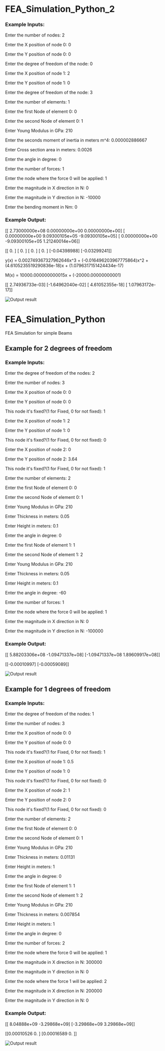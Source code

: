 # FEA_Simulation_Python_2

### Example Inputs:
Enter the number of nodes: 2

Enter the X position of node 0: 0

Enter the Y position of node 0: 0

Enter the degree of freedom of the node: 0

Enter the X position of node 1: 2

Enter the Y position of node 1: 0

Enter the degree of freedom of the node: 3

Enter the number of elements: 1

Enter the first Node of element 0: 0

Enter the second Node of element 0: 1

Enter Young Modulus in GPa: 210

Enter the seconds moment of inertia in meters m^4: 0.000002886667

Enter Cross section area in meters: 0.0026

Enter the angle in degree: 0

Enter the number of forces: 1

Enter the node where the force 0 will be applied: 1

Enter the magnitude in X direction in N: 0

Enter the magnitude in Y direction in N: -10000

Enter the bending moment in Nm: 0

### Example Output:
[[ 2.73000000e+08  0.00000000e+00  0.00000000e+00]
 [ 0.00000000e+00  9.09300105e+05 -9.09300105e+05]
 [ 0.00000000e+00 -9.09300105e+05  1.21240014e+06]]
 
 
[[ 0.        ]
 [ 0.        ]
 [ 0.        ]
 [ 0.        ]
 [-0.04398988]
 [-0.03299241]]
 
y(x) = 0.002749367327962646x^3 + (-0.016496203967775864)x^2 + (4.6105235519290836e-18)x + (1.0796317151424434e-17)

M(x) = 10000.000000000015x + (-20000.00000000001)

[[ 2.74936733e-03]
 [-1.64962040e-02]
 [ 4.61052355e-18]
 [ 1.07963172e-17]]

![Output result](https://github.com/carineallen/FEA_Simulation_Python/blob/master/exercise%2010.3.3.PNG)

# FEA_Simulation_Python
FEA Simulation for simple Beams 

## Example for 2 degrees of freedom

### Example Inputs:

Enter the degree of freedom of the nodes: 2

Enter the number of nodes: 3

Enter the X position of node 0: 0

Enter the Y position of node 0: 0

This node it's fixed?(1 for Fixed, 0 for not fixed): 1

Enter the X position of node 1: 2

Enter the Y position of node 1: 0

This node it's fixed?(1 for Fixed, 0 for not fixed): 0

Enter the X position of node 2: 0

Enter the Y position of node 2: 3.64

This node it's fixed?(1 for Fixed, 0 for not fixed): 1

Enter the number of elements: 2

Enter the first Node of element 0: 0

Enter the second Node of element 0: 1

Enter Young Modulus in GPa: 210

Enter Thickness in meters: 0.05

Enter Height in meters: 0.1

Enter the angle in degree: 0

Enter the first Node of element 1: 1

Enter the second Node of element 1: 2

Enter Young Modulus in GPa: 210

Enter Thickness in meters: 0.05

Enter Height in meters: 0.1

Enter the angle in degree: -60

Enter the number of forces: 1

Enter the node where the force 0 will be applied: 1

Enter the magnitude in X direction in N: 0

Enter the magnitude in Y direction in N: -100000

### Example Output:

[[ 5.88203306e+08 -1.09471337e+08]
 [-1.09471337e+08  1.89609917e+08]]
 
[[-0.00010997]
 [-0.00059089]] 

![Output result](https://github.com/carineallen/FEA_Simulation_Python/blob/master/FEA_Simulation_python2.png)

## Example for 1 degrees of freedom

### Example Inputs:

Enter the degree of freedom of the nodes: 1

Enter the number of nodes: 3

Enter the X position of node 0: 0

Enter the Y position of node 0: 0

This node it's fixed?(1 for Fixed, 0 for not fixed): 1

Enter the X position of node 1: 0.5

Enter the Y position of node 1: 0

This node it's fixed?(1 for Fixed, 0 for not fixed): 0

Enter the X position of node 2: 1

Enter the Y position of node 2: 0

This node it's fixed?(1 for Fixed, 0 for not fixed): 0

Enter the number of elements: 2

Enter the first Node of element 0: 0

Enter the second Node of element 0: 1

Enter Young Modulus in GPa: 210

Enter Thickness in meters: 0.01131

Enter Height in meters: 1

Enter the angle in degree: 0

Enter the first Node of element 1: 1

Enter the second Node of element 1: 2

Enter Young Modulus in GPa: 210

Enter Thickness in meters: 0.007854

Enter Height in meters: 1

Enter the angle in degree: 0

Enter the number of forces: 2

Enter the node where the force 0 will be applied: 1

Enter the magnitude in X direction in N: 300000

Enter the magnitude in Y direction in N: 0

Enter the node where the force 1 will be applied: 2

Enter the magnitude in X direction in N: 200000

Enter the magnitude in Y direction in N: 0

### Example Output:

[[ 8.04888e+09 -3.29868e+09]
 [-3.29868e+09  3.29868e+09]]

[[0.00010526 0.        ]
 [0.00016589 0.        ]]
 
![Output result](https://github.com/carineallen/FEA_Simulation_Python/blob/master/FEA_Simulation_python10.2.1.png)
